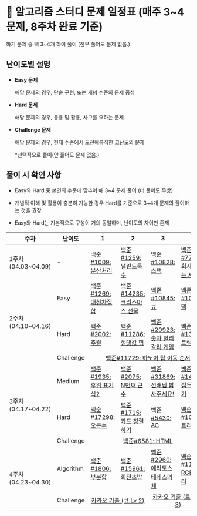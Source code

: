 # 📅 알고리즘 스터디 문제 일정표 (매주 3~4문제, 8주차 완료 기준)
하기 문제 중 택 3~4개 하여 풀이 (전부 풀어도 문제 없음.)

## 난이도별 설명
- **Easy 문제**

  해당 문제의 경우, 단순 구현, 또는 개념 수준의 문제 중심
- **Hard 문제**

  해당 문제의 경우, 응용 및 활용, 사고를 요하는 문제
- **Challenge 문제**

  해당 문제의 경우, 현재 수준에서 도전해봄직한 고난도의 문제

  *선택적으로 풀이(안 풀어도 문제 없음.)
## 풀이 시 확인 사항
* Easy와 Hard 중 본인의 수준에 맞추어 매 3~4 문제 풀이 (더 풀어도 무방)

* 개념적 이해 및 활용이 충분히 가능한 경우 Hard를 기준으로 3~4개 문제의 풀이하는 것을 권장

* Easy와 Hard는 기본적으로 구성이 거의 동일하며, 난이도의 차이만 존재


<table>
  <thead>
    <tr>
      <th>주차</th>
      <th>난이도</th>
      <th>1</th>
      <th>2</th>
      <th>3</th>
      <th>4</th>
    </tr>
  </thead>
  <tbody>
    <tr>
      <td rowspan="1">1주차<br>(04.03~04.09)</td>
      <td>-</td>
      <td><a href="https://www.acmicpc.net/problem/1009">백준#1009: 분산처리</a></td>
      <td><a href="https://www.acmicpc.net/problem/1259">백준#1259: 팰린드롬수</a></td>
      <td><a href="https://www.acmicpc.net/problem/10828">백준#10828: 스택</a></td>
      <td><a href="https://www.acmicpc.net/problem/7785">백준#7785: 회사에 있는 사람</a></td>
    </tr>
    <tr>
      <td rowspan="3">2주차<br>(04.10~04.16)</td>
      <td>Easy</td>
      <td><a href="https://www.acmicpc.net/problem/1269">백준#1269: 대칭차집합</a></td>
      <td><a href="https://www.acmicpc.net/problem/14235">백준#14235: 크리스마스 선물</a></td>
      <td><a href="https://www.acmicpc.net/problem/10845">백준#10845: 큐</a></td>
      <td><a href="https://www.acmicpc.net/problem/10866">백준#10866: 덱</a></td>
    </tr>
    <tr>
      <td>Hard</td>
      <td><a href="https://www.acmicpc.net/problem/2002">백준#2002: 추월</a></td>
      <td><a href="https://www.acmicpc.net/problem/11286">백준#11286: 절댓값 힙</a></td>
      <td><a href="https://www.acmicpc.net/problem/20923">백준#20923: 숫자 할리갈리 게임</a></td>
      <td><a href="https://www.acmicpc.net/problem/13335">백준#13335: 트럭</a></td>
    </tr>
    <tr>
      <td>Challenge</td>
      <td colspan="4" align="center">
        <a href="https://www.acmicpc.net/problem/11729">백준#11729: 하노이 탑 이동 순서</a>
      </td>
    </tr>
      <td rowspan="3">3주차<br>(04.17~04.22)</td>
      <td>Medium</td>
      <td><a href="https://www.acmicpc.net/problem/1935">백준#1935: 후위 표기식2</a></td>
      <td><a href="https://www.acmicpc.net/problem/2075">백준#2075: N번째 큰 수</a></td>
      <td><a href="https://www.acmicpc.net/problem/31869">백준#31869: 선배님 밥 사주세요!</a></td>
      <td><a href="https://www.acmicpc.net/problem/14426">백준#14426: 접두사 찾기</a></td>
    </tr>
    <tr>
      <td>Hard</td>
      <td><a href="https://www.acmicpc.net/problem/17298">백준#17298: 오큰수</a></td>
      <td><a href="https://www.acmicpc.net/problem/1715">백준#1715: 카드 정렬하기</a></td>
      <td><a href="https://www.acmicpc.net/problem/5430">백준#5430: AC </a></td>
      <td><a href="https://www.acmicpc.net/problem/1068">백준#1068: 트리</a></td>
    </tr>
    <tr>
      <td>Challenge</td>
      <td colspan="4" align="center">
        <a href="https://www.acmicpc.net/problem/6581">백준#6581: HTML</a>
    <tr>
      <td rowspan="3">4주차<br>(04.23~04.30)</td>
      <td>Algorithm</td>
      <td><a href="https://www.acmicpc.net/problem/1806">백준#1806: 부분합</a></td>
      <td><a href="https://www.acmicpc.net/problem/15961">백준#15961: 회전초밥</a></td>
      <td><a href="https://www.acmicpc.net/problem/2960">백준#2960: 에라토스테네스의 체</a></td>
      <td><a href="https://www.acmicpc.net/problem/1149">백준#1149: RGB 거리</a></td>
    </tr>
    <tr>
      <td rowspan="2">Challenge</td>
      <td colspan="2" align="center">
        <a href="https://school.programmers.co.kr/learn/courses/30/lessons/118667">카카오 기출 (큐 Lv 2)</a>
      </td>
      <td colspan="2" align="center">
        <a href="https://school.programmers.co.kr/learn/courses/30/lessons/92343">카카오 기출 (트리 Lv 3)</a>
      </td>
    </tr>
  </tbody>
</table>
